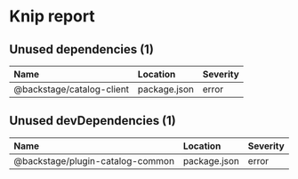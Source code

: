 # Knip report

## Unused dependencies (1)

| Name                      | Location     | Severity |
| :------------------------ | :----------- | :------- |
| @backstage/catalog-client | package.json | error    |

## Unused devDependencies (1)

| Name                             | Location     | Severity |
| :------------------------------- | :----------- | :------- |
| @backstage/plugin-catalog-common | package.json | error    |

